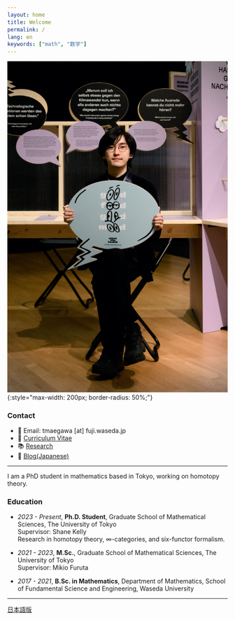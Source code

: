 ```yaml
---
layout: home
title: Welcome
permalink: /
lang: en
keywords: ["math", "数学"]
---
```


![photo](assets/photo_a.jpg){:style="max-width: 200px; border-radius: 50%;"}

### Contact
- 📧 Email: tmaegawa [at] fuji.waseda.jp
- 📄 [Curriculum Vitae](cv)
- 📚 [Research](research)
- 📝 [Blog(Japanese)](blog)

---

I am a PhD student in mathematics based in Tokyo, working on homotopy theory.

### Education
- *2023 - Present*, **Ph.D. Student**, Graduate School of Mathematical Sciences, The University of Tokyo                               
  Supervisor: Shane Kelly                       
  Research in homotopy theory, ∞-categories, and six-functor formalism.

- *2021 - 2023*, **M.Sc.**, Graduate School of Mathematical Sciences, The University of Tokyo                              
  Supervisor: Mikio Furuta

- *2017 - 2021*, **B.Sc. in Mathematics**, Department of Mathematics, School of Fundamental Science and Engineering, Waseda University

  

---
[日本語版](ja/)